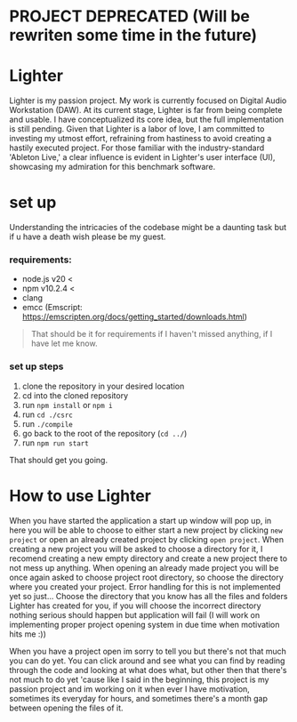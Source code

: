# PROJECT DEPRECATED (Will be rewriten some time in the future)

# Lighter


Lighter is my passion project. My work is currently focused on Digital Audio Workstation (DAW).
At its current stage, Lighter is far from being complete and usable. I have conceptualized its core idea, but the full implementation is still pending. Given that Lighter is a labor of love, I am committed to investing my utmost effort, refraining from hastiness to avoid creating a hastily executed project. For those familiar with the industry-standard 'Ableton Live,' a clear influence is evident in Lighter's user interface (UI), showcasing my admiration for this benchmark software.
# set up

Understanding the intricacies of the codebase might be a daunting task but if u have a death wish please be my guest.

### requirements: 
- node.js v20 <
- npm v10.2.4 <
- clang 
- emcc (Emscript: https://emscripten.org/docs/getting_started/downloads.html)

>That should be it for requirements if I haven't missed anything, if I have let me know.

### set up steps

1. clone the repository in your desired location
2. cd into the cloned repository
3. run `npm install` or `npm i`
4. run `cd ./csrc`
5. run `./compile`
6. go back to the root of the repository (`cd ../`)
7. run `npm run start`

That should get you going.

# How to use Lighter

When you have started the application a start up window will pop up, in here you will be able to choose to either start a new project by clicking `new project` or open an already created project by clicking `open project`. When creating a new project you will be asked to choose a directory for it, I recomend creating a new empty directory and create a new project there to not mess up anything. When opening an already made project you will be once again asked to choose project root directory, so choose the directory where you created your project. Error handling for this is not implemented yet so just... Choose the directory that you know has all the files and folders Lighter has created for you, if you will choose the incorrect directory nothing serious should happen but application will fail
(I will work on implementing proper project opening system in due time when motivation hits me :))

When you have a project open im sorry to tell you but there's not that much you can do yet. You can click around and see what you can find by reading through the code and looking at what does what, but other then that there's not much to do yet 'cause like I said in the beginning, this project is my passion project and im working on it when ever I have motivation, sometimes its everyday for hours, and sometimes there's a month gap between opening the files of it.
